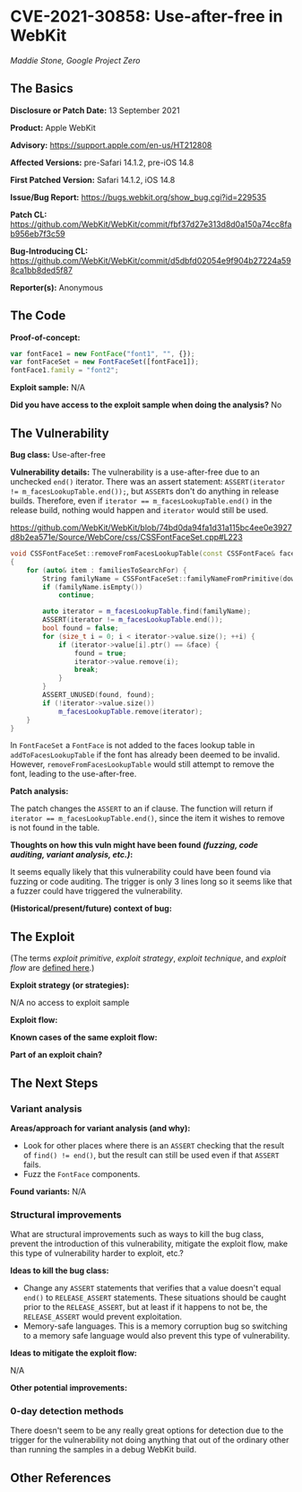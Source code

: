 # CVE-2021-30858: Use-after-free in WebKit
*Maddie Stone, Google Project Zero*

## The Basics

**Disclosure or Patch Date:** 13 September 2021

**Product:** Apple WebKit

**Advisory:** https://support.apple.com/en-us/HT212808

**Affected Versions:** pre-Safari 14.1.2, pre-iOS 14.8

**First Patched Version:** Safari 14.1.2, iOS 14.8

**Issue/Bug Report:** https://bugs.webkit.org/show_bug.cgi?id=229535

**Patch CL:** https://github.com/WebKit/WebKit/commit/fbf37d27e313d8d0a150a74cc8fab956eb7f3c59

**Bug-Introducing CL:** https://github.com/WebKit/WebKit/commit/d5dbfd02054e9f904b27224a598ca1bb8ded5f87

**Reporter(s):** Anonymous

## The Code

**Proof-of-concept:**

```javascript
var fontFace1 = new FontFace("font1", "", {});
var fontFaceSet = new FontFaceSet([fontFace1]);
fontFace1.family = "font2";
```

**Exploit sample:** N/A

**Did you have access to the exploit sample when doing the analysis?** No

## The Vulnerability

**Bug class:** Use-after-free

**Vulnerability details:**
The vulnerability is a use-after-free due to an unchecked `end()` iterator. There was an assert statement: `ASSERT(iterator != m_facesLookupTable.end());`, but `ASSERT`s don't do anything in release builds. Therefore, even if `iterator == m_facesLookupTable.end()` in the release build, nothing would happen and `iterator` would still be used.

https://github.com/WebKit/WebKit/blob/74bd0da94fa1d31a115bc4ee0e3927d8b2ea571e/Source/WebCore/css/CSSFontFaceSet.cpp#L223
```c++
void CSSFontFaceSet::removeFromFacesLookupTable(const CSSFontFace& face, const CSSValueList& familiesToSearchFor)
{
    for (auto& item : familiesToSearchFor) {
        String familyName = CSSFontFaceSet::familyNameFromPrimitive(downcast<CSSPrimitiveValue>(item.get()));
        if (familyName.isEmpty())
            continue;

        auto iterator = m_facesLookupTable.find(familyName);
        ASSERT(iterator != m_facesLookupTable.end());
        bool found = false;
        for (size_t i = 0; i < iterator->value.size(); ++i) {
            if (iterator->value[i].ptr() == &face) {
                found = true;
                iterator->value.remove(i);
                break;
            }
        }
        ASSERT_UNUSED(found, found);
        if (!iterator->value.size())
            m_facesLookupTable.remove(iterator);
    }
}

```

In `FontFaceSet` a `FontFace` is not added to the faces lookup table in `addToFacesLookupTable` if the font has already been deemed to be invalid. However, `removeFromFacesLookupTable` would still attempt to remove the font, leading to the use-after-free.

**Patch analysis:**

The patch changes the `ASSERT` to an if clause. The function will return if `iterator == m_facesLookupTable.end()`, since the item it wishes to remove is not found in the table.

**Thoughts on how this vuln might have been found _(fuzzing, code auditing, variant analysis, etc.)_:**

It seems equally likely that this vulnerability could have been found via fuzzing or code auditing. The trigger is only 3 lines long so it seems like that a fuzzer could have triggered the vulnerability.

**(Historical/present/future) context of bug:** 

## The Exploit

(The terms *exploit primitive*, *exploit strategy*, *exploit technique*, and *exploit flow* are [defined here](https://googleprojectzero.blogspot.com/2020/06/a-survey-of-recent-ios-kernel-exploits.html).)

**Exploit strategy (or strategies):** 

N/A no access to exploit sample

**Exploit flow:** 

**Known cases of the same exploit flow:**

**Part of an exploit chain?**

## The Next Steps

### Variant analysis

**Areas/approach for variant analysis (and why):**

* Look for other places where there is an `ASSERT` checking that the result of `find() != end()`, but the result can still be used even if that `ASSERT` fails.
* Fuzz the `FontFace` components.

**Found variants:** N/A

### Structural improvements

What are structural improvements such as ways to kill the bug class, prevent the introduction of this vulnerability, mitigate the exploit flow, make this type of vulnerability harder to exploit, etc.?

**Ideas to kill the bug class:** 

* Change any `ASSERT` statements that verifies that a value doesn't equal `end()` to `RELEASE_ASSERT` statements. These situations should be caught prior to the `RELEASE_ASSERT`, but at least if it happens to not be, the `RELEASE_ASSERT` would prevent exploitation.
* Memory-safe languages. This is a memory corruption bug so switching to a memory safe language would also prevent this type of vulnerability.

**Ideas to mitigate the exploit flow:** 

N/A

**Other potential improvements:**

### 0-day detection methods

There doesn't seem to be any really great options for detection due to the trigger for the vulnerability not doing anything that out of the ordinary other than running the samples in a debug WebKit build.

## Other References 
